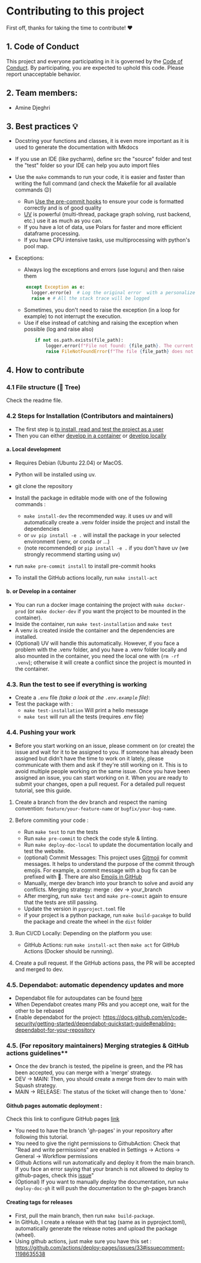 # Contributing to this project

First off, thanks for taking the time to contribute! ❤️

## 1. Code of Conduct

This project and everyone participating in it is governed by the [Code of Conduct](CODE_OF_CONDUCT.md).
By participating, you are expected to uphold this code. Please report unacceptable behavior.

## 2. Team members:

- Amine Djeghri

## 3. Best practices 💡

- Docstring your functions and classes, it is even more important as it is used to generate the documentation with
  Mkdocs
- If you use an IDE (like pycharm), define src the "source" folder and test the "test" folder so your IDE can help you
  auto import files
- Use the `make` commands to run your code, it is easier and faster than writing the full command (and check the
  Makefile for all available commands 😉)
    - Run [Use the pre-commit hooks](https://pre-commit.com/) to ensure your code is formatted correctly and is of good
      quality
    - [UV](https://docs.astral.sh/uv/ ) is powerful (multi-thread, package graph solving, rust backend, etc.) use it as
      much as you can.
    - If you have a lot of data, use Polars for faster and more efficient dataframe processing.
    - If you have CPU intensive tasks, use multiprocessing with python's pool map.

- Exceptions:
    - Always log the exceptions and errors (use loguru) and then raise them
    ```py
        except Exception as e:
          logger.error(e)  # Log the original error  with a personalized message or with e (only the message will be logged)
          raise e # All the stack trace will be logged
    ```
    - Sometimes, you don't need to raise the exception (in a loop for example) to not interrupt the execution.
    - Use if else instead of catching and raising the exception when possible (log and raise also)
      ```py
          if not os.path.exists(file_path):
              logger.error(f"File not found: {file_path}. The current directory is: {os.getcwd()}")
              raise FileNotFoundError(f"The file {file_path} does not exist.")
      ```

## 4. How to contribute

### 4.1 File structure (🌳 Tree)

Check the readme file.

### 4.2 Steps for Installation (Contributors and maintainers)

- The first step is [to install, read and test the project as a user](README.md#-steps-for-installation-users)
- Then you can either [develop in a container](#22-or-develop-in-a-container)
  or [develop locally](#21-local-development)

#### a. Local development

- Requires Debian (Ubuntu 22.04) or MacOS.
- Python will be installed using uv.
- git clone the repository
- Install the package in editable mode with one of the following commands :
    - ``make install-dev`` the recommended way. it uses uv and will automatically create a .venv folder inside the
      project and install the dependencies
    - or ``uv pip install -e .`` will install the package in your selected environment (venv, or conda or ...)
    - (note recommended)  or ``pip install -e .`` if you don't have uv (we strongly recommend starting using uv)

- run ``make pre-commit install`` to install pre-commit hooks
- To install the GitHub actions locally, run ``make install-act``

#### b. or Develop in a container

- You can run a docker image containing the project with ``make docker-prod`` (or ``make docker-dev`` if you want the
  project to be mounted in the container).
- Inside the container, run ``make test-installation`` and ``make test``
- A venv is created inside the container and the dependencies are installed.
- (Optional) UV will handle this automatically. However, if you face a problem with the .venv folder, and you have a
  .venv folder locally and also mounted in the container, you need the local one with (``rm -rf .venv``); otherwise it will create a conflict since the project
  is mounted in the container.

### 4.3. Run the test to see if everything is working

- Create a ``.env`` file *(take a look at the ``.env.example`` file)*:
- Test the package with :
    - ``make test-installation`` Will print a hello message
    - ``make test`` will run all the tests (requires .env file)

### 4.4. Pushing your work

- Before you start working on an issue, please comment on (or create) the issue and wait for it to be assigned to you.
  If
  someone has already been assigned but didn't have the time to work on it lately, please communicate with them and ask
  if
  they're still working on it. This is to avoid multiple people working on the same issue.
  Once you have been assigned an issue, you can start working on it. When you are ready to submit your changes, open a
  pull request. For a detailed pull request tutorial, see this guide.

1. Create a branch from the dev branch and respect the naming convention: `feature/your-feature-name`
   or `bugfix/your-bug-name`.
2. Before commiting your code :

    - Run ``make test`` to run the tests
    - Run ``make pre-commit`` to check the code style & linting.
    - Run ``make deploy-doc-local`` to update the documentation locally and test the website.
    - (optional) Commit Messages: This project uses [Gitmoji](https://gitmoji.dev/) for commit messages. It helps to
      understand the purpose of the commit through emojis. For example, a commit message with a bug fix can be prefixed
      with
      🐛. There are also [Emojis in GitHub](https://github.com/ikatyang/emoji-cheat-sheet/blob/master/README.md)
    - Manually, merge dev branch into your branch to solve and avoid any conflicts. Merging strategy: merge : dev →
      your_branch
    - After merging, run ``make test`` and ``make pre-commit`` again to ensure that the tests are still passing.
    - Update the version in ``pyproject.toml`` file
    - if your project is a python package, run ``make build-pacakge`` to build the package and create the wheel in the
      `dist` folder
3. Run CI/CD Locally: Depending on the platform you use:
    - GitHub Actions: run `make install-act` then `make act` for GitHub Actions (Docker should be running).
4. Create a pull request. If the GitHub actions pass, the PR will be accepted and merged to dev.

### 4.5. Dependabot: automatic dependency updates and more

- Dependabot file for autoupdates can be found [here](.github/dependabot.yml)
- When Dependabot creates many PRs and you accept one, wait for the other to be rebased
- Enable dependabot for the
  project: https://docs.github.com/en/code-security/getting-started/dependabot-quickstart-guide#enabling-dependabot-for-your-repository

### 4.5. (For repository maintainers) Merging strategies & GitHub actions guidelines**

- Once the dev branch is tested, the pipeline is green, and the PR has been accepted, you can merge with a 'merge'
  strategy.
- DEV → MAIN: Then, you should create a merge from dev to main with Squash strategy.
- MAIN → RELEASE: The status of the ticket will change then to 'done.'

#### Github pages automatic deployment :

Check this link to configure GitHub pages [link](https://docs.github.com/en/pages/getting-started-with-github-pages/configuring-a-publishing-source-for-your-github-pages-site)
- You need to have the branch 'gh-pages' in your repository after following this tutorial.
- You need to give the right permissions to GithubAction: Check that "Read and write permissions" are enabled in Settings -> Actions -> General -> Workflow permissions
- Github Actions will run automatically and deploy it from the main branch. If you face an error saying that your branch
  is not allowed to deploy to github-pages, check this [issue](https://github.com/orgs/community/discussions/39054)"
- (Optional) If you want to manually deploy the documentation, run ``make deploy-doc-gh`` it will push the documentation to the gh-pages branch

#### Creating tags for releases
- First, pull the main branch, then run ``make build-package``.
- In GitHub, I create a release with that tag (same as in pyproject.toml), automatically generate the release notes and
  upload the package (wheel).
- Using github actions, just make sure you have this
  set : https://github.com/actions/deploy-pages/issues/33#issuecomment-1198635538
